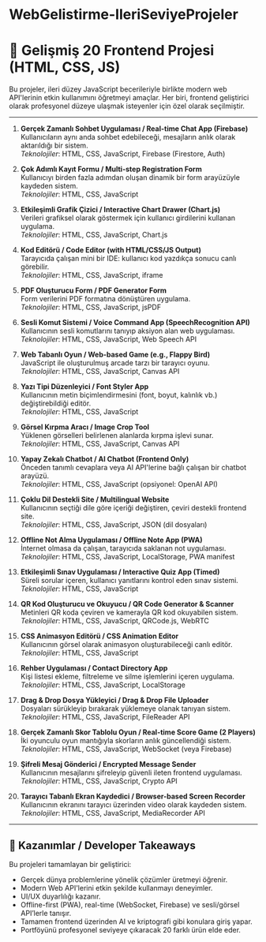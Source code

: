# WebGelistirme-IleriSeviyeProjeler

# 🚀 Gelişmiş 20 Frontend Projesi (HTML, CSS, JS)

Bu projeler, ileri düzey JavaScript becerileriyle birlikte modern web API'lerinin etkin kullanımını öğretmeyi amaçlar. Her biri, frontend geliştirici olarak profesyonel düzeye ulaşmak isteyenler için özel olarak seçilmiştir.

---



1. **Gerçek Zamanlı Sohbet Uygulaması / Real-time Chat App (Firebase)**  
   Kullanıcıların aynı anda sohbet edebileceği, mesajların anlık olarak aktarıldığı bir sistem.  
   _Teknolojiler_: HTML, CSS, JavaScript, Firebase (Firestore, Auth)

2. **Çok Adımlı Kayıt Formu / Multi-step Registration Form**  
   Kullanıcıyı birden fazla adımdan oluşan dinamik bir form arayüzüyle kaydeden sistem.  
   _Teknolojiler_: HTML, CSS, JavaScript

3. **Etkileşimli Grafik Çizici / Interactive Chart Drawer (Chart.js)**  
   Verileri grafiksel olarak göstermek için kullanıcı girdilerini kullanan uygulama.  
   _Teknolojiler_: HTML, CSS, JavaScript, Chart.js

4. **Kod Editörü / Code Editor (with HTML/CSS/JS Output)**  
   Tarayıcıda çalışan mini bir IDE: kullanıcı kod yazdıkça sonucu canlı görebilir.  
   _Teknolojiler_: HTML, CSS, JavaScript, iframe

5. **PDF Oluşturucu Form / PDF Generator Form**  
   Form verilerini PDF formatına dönüştüren uygulama.  
   _Teknolojiler_: HTML, CSS, JavaScript, jsPDF

6. **Sesli Komut Sistemi / Voice Command App (SpeechRecognition API)**  
   Kullanıcının sesli komutlarını tanıyıp aksiyon alan web uygulaması.  
   _Teknolojiler_: HTML, CSS, JavaScript, Web Speech API

7. **Web Tabanlı Oyun / Web-based Game (e.g., Flappy Bird)**  
   JavaScript ile oluşturulmuş arcade tarzı bir tarayıcı oyunu.  
   _Teknolojiler_: HTML, CSS, JavaScript, Canvas API

8. **Yazı Tipi Düzenleyici / Font Styler App**  
   Kullanıcının metin biçimlendirmesini (font, boyut, kalınlık vb.) değiştirebildiği editör.  
   _Teknolojiler_: HTML, CSS, JavaScript

9. **Görsel Kırpma Aracı / Image Crop Tool**  
   Yüklenen görselleri belirlenen alanlarda kırpma işlevi sunar.  
   _Teknolojiler_: HTML, CSS, JavaScript, Canvas API

10. **Yapay Zekalı Chatbot / AI Chatbot (Frontend Only)**  
   Önceden tanımlı cevaplara veya AI API'lerine bağlı çalışan bir chatbot arayüzü.  
   _Teknolojiler_: HTML, CSS, JavaScript (opsiyonel: OpenAI API)

11. **Çoklu Dil Destekli Site / Multilingual Website**  
   Kullanıcının seçtiği dile göre içeriği değiştiren, çeviri destekli frontend site.  
   _Teknolojiler_: HTML, CSS, JavaScript, JSON (dil dosyaları)

12. **Offline Not Alma Uygulaması / Offline Note App (PWA)**  
   İnternet olmasa da çalışan, tarayıcıda saklanan not uygulaması.  
   _Teknolojiler_: HTML, CSS, JavaScript, LocalStorage, PWA manifest

13. **Etkileşimli Sınav Uygulaması / Interactive Quiz App (Timed)**  
   Süreli sorular içeren, kullanıcı yanıtlarını kontrol eden sınav sistemi.  
   _Teknolojiler_: HTML, CSS, JavaScript

14. **QR Kod Oluşturucu ve Okuyucu / QR Code Generator & Scanner**  
   Metinleri QR koda çeviren ve kamerayla QR kod okuyabilen sistem.  
   _Teknolojiler_: HTML, CSS, JavaScript, QRCode.js, WebRTC

15. **CSS Animasyon Editörü / CSS Animation Editor**  
   Kullanıcının görsel olarak animasyon oluşturabileceği canlı editör.  
   _Teknolojiler_: HTML, CSS, JavaScript

16. **Rehber Uygulaması / Contact Directory App**  
   Kişi listesi ekleme, filtreleme ve silme işlemlerini içeren uygulama.  
   _Teknolojiler_: HTML, CSS, JavaScript, LocalStorage

17. **Drag & Drop Dosya Yükleyici / Drag & Drop File Uploader**  
   Dosyaları sürükleyip bırakarak yüklemeye olanak tanıyan sistem.  
   _Teknolojiler_: HTML, CSS, JavaScript, FileReader API

18. **Gerçek Zamanlı Skor Tablolu Oyun / Real-time Score Game (2 Players)**  
   İki oyunculu oyun mantığıyla skorların anlık güncellendiği sistem.  
   _Teknolojiler_: HTML, CSS, JavaScript, WebSocket (veya Firebase)

19. **Şifreli Mesaj Gönderici / Encrypted Message Sender**  
   Kullanıcının mesajlarını şifreleyip güvenli ileten frontend uygulaması.  
   _Teknolojiler_: HTML, CSS, JavaScript, Crypto API

20. **Tarayıcı Tabanlı Ekran Kaydedici / Browser-based Screen Recorder**  
   Kullanıcının ekranını tarayıcı üzerinden video olarak kaydeden sistem.  
   _Teknolojiler_: HTML, CSS, JavaScript, MediaRecorder API

---

## 🧠 Kazanımlar / Developer Takeaways

Bu projeleri tamamlayan bir geliştirici:

- Gerçek dünya problemlerine yönelik çözümler üretmeyi öğrenir.
- Modern Web API'lerini etkin şekilde kullanmayı deneyimler.
- UI/UX duyarlılığı kazanır.
- Offline-first (PWA), real-time (WebSocket, Firebase) ve sesli/görsel API’lerle tanışır.
- Tamamen frontend üzerinden AI ve kriptografi gibi konulara giriş yapar.
- Portföyünü profesyonel seviyeye çıkaracak 20 farklı ürün elde eder.


